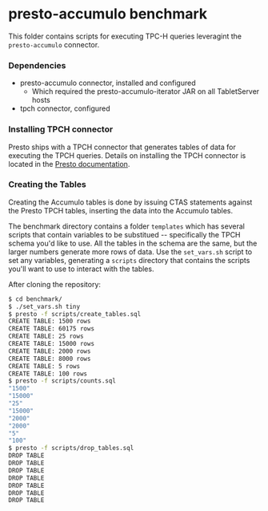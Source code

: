# presto-accumulo benchmark
This folder contains scripts for executing TPC-H queries leveragint the `presto-accumulo` connector.

### Dependencies
* presto-accumulo connector, installed and configured
    * Which required the presto-accumulo-iterator JAR on all TabletServer hosts
* tpch connector, configured

### Installing TPCH connector
Presto ships with a TPCH connector that generates tables of data for executing the TPCH queries.
Details on installing the TPCH connector is located in the [Presto documentation](https://prestodb.io/docs/current/connector/tpch.html).

### Creating the Tables
Creating the Accumulo tables is done by issuing CTAS statements against the Presto TPCH tables, inserting the data into the Accumulo tables.

The benchmark directory contains a folder `templates` which has several scripts that contain variables to be substitued -- specifically the TPCH schema you'd like to use.  All the tables in the schema are the same, but the larger numbers generate more rows of data.  Use the `set_vars.sh` script to set any variables, generating a `scripts` directory that contains the scripts you'll want to use to interact with the tables.

After cloning the repository:
```bash
$ cd benchmark/
$ ./set_vars.sh tiny
$ presto -f scripts/create_tables.sql 
CREATE TABLE: 1500 rows
CREATE TABLE: 60175 rows
CREATE TABLE: 25 rows
CREATE TABLE: 15000 rows
CREATE TABLE: 2000 rows
CREATE TABLE: 8000 rows
CREATE TABLE: 5 rows
CREATE TABLE: 100 rows
$ presto -f scripts/counts.sql 
"1500"
"15000"
"25"
"15000"
"2000"
"2000"
"5"
"100"
$ presto -f scripts/drop_tables.sql 
DROP TABLE
DROP TABLE
DROP TABLE
DROP TABLE
DROP TABLE
DROP TABLE
DROP TABLE
```
